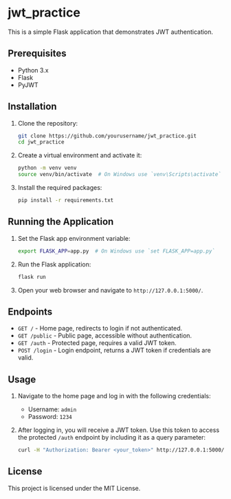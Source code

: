 # jwt_practice

This is a simple Flask application that demonstrates JWT authentication.

## Prerequisites

- Python 3.x
- Flask
- PyJWT

## Installation

1. Clone the repository:

   ```sh
   git clone https://github.com/yourusername/jwt_practice.git
   cd jwt_practice
   ```

2. Create a virtual environment and activate it:

   ```sh
   python -m venv venv
   source venv/bin/activate  # On Windows use `venv\Scripts\activate`
   ```

3. Install the required packages:

   ```sh
   pip install -r requirements.txt
   ```

## Running the Application

1. Set the Flask app environment variable:

   ```sh
   export FLASK_APP=app.py  # On Windows use `set FLASK_APP=app.py`
   ```

2. Run the Flask application:

   ```sh
   flask run
   ```

3. Open your web browser and navigate to `http://127.0.0.1:5000/`.

## Endpoints

- `GET /` - Home page, redirects to login if not authenticated.
- `GET /public` - Public page, accessible without authentication.
- `GET /auth` - Protected page, requires a valid JWT token.
- `POST /login` - Login endpoint, returns a JWT token if credentials are valid.

## Usage

1. Navigate to the home page and log in with the following credentials:

   - Username: `admin`
   - Password: `1234`

2. After logging in, you will receive a JWT token. Use this token to access the protected `/auth` endpoint by including it as a query parameter:

   ```sh
   curl -H "Authorization: Bearer <your_token>" http://127.0.0.1:5000/auth
   ```

## License

This project is licensed under the MIT License.
